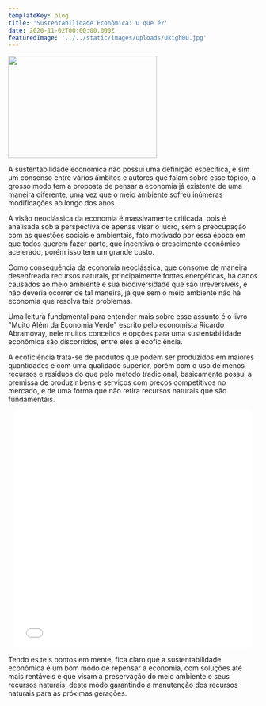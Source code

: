 ```yaml
---
templateKey: blog
title: 'Sustentabilidade Econômica: O que é?'
date: 2020-11-02T00:00:00.000Z
featuredImage: '../../static/images/uploads/Ukigh0U.jpg'
---
```


<p>
  <img src="https://i.imgur.com/Ukigh0U.jpg" alt="" width="300" height="206" />
</p>
<p>
  <span data-contrast="auto">A sustentabilidade econômica não possui uma definição específica, e sim um consenso entre vários âmbitos e autores que falam sobre esse tópico, a grosso modo tem a proposta de pensar a economia já existente de uma maneira diferente, uma vez que o meio ambiente sofreu inúmeras modificações ao longo dos anos.
  </span>
</p>
<p>
  <span data-contrast="auto">A visão neoclássica da economia é massivamente criticada, pois é analisada sob a perspectiva de apenas visar o lucro, sem a preocupação com as questões sociais e ambientais, fato motivado por essa época em que todos querem fazer parte, que incentiva o crescimento econômico acelerado, porém isso tem um grande custo.
  </span>
</p>
<p>
  <span data-contrast="auto">Como consequência da economia neoclássica, que consome de maneira desenfreada recursos naturais, principalmente fontes energéticas, há danos causados ao meio ambiente e sua biodiversidade que são irreversíveis, e não deveria ocorrer de tal maneira, já que sem o meio ambiente não há economia que resolva tais problemas.
  </span>
</p>
<p>
  <span data-contrast="auto">Uma leitura fundamental para entender mais sobre esse assunto é o livro "Muito Além da Economia Verde" escrito pelo economista Ricardo Abramovay, nele muitos conceitos e opções para uma sustentabilidade econômica são discorridos, entre eles a ecoficiência.
  </span>
</p>
<p style="text-align: left;">
  <span data-contrast="auto">A ecoficiência trata-se de produtos que podem ser produzidos em maiores quantidades e com uma qualidade superior, porém com o uso de menos recursos e resíduos do que pelo método tradicional, basicamente possui a premissa de produzir bens e serviços com preços competitivos no mercado, e de uma forma que não retira recursos naturais que são fundamentais.
  </span>
</p>
<p style="text-align: center;">
  <a href="https://media.giphy.com/media/YqbUp2Lrhtoy8MtlGl/giphy.gif">
    <span data-ccp-props="{&quot;201341983&quot;:0,&quot;335551550&quot;:2,&quot;335551620&quot;:2,&quot;335559731&quot;:720,&quot;335559740&quot;:276}">
      <iframe src="//giphy.com/embed/YqbUp2Lrhtoy8MtlGl" width="480" height="480" frameborder="0">
      </iframe>
    </span>
  </a>
</p>
<p>
  <span data-contrast="auto">Tendo es
  </span>
  <span data-contrast="auto">te
  </span>
  <span data-contrast="auto">s pontos em mente, fica claro que a sustentabilidade econômica é um bom modo de 
  </span>
  <span data-contrast="auto">repensar a economia, com soluções até mais rentáveis e que visam a preservação do meio ambiente e seus recursos naturais, 
  </span>
  <span data-contrast="auto">deste modo garantindo a manutenção dos recursos naturais para as próximas gerações.
  </span>
</p>
